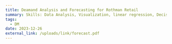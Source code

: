 ```yaml
---
title: Deamand Analysis and Forecasting for Rothman Retail
summary: Skills: Data Analysis, Visualization, linear regression, Decision Tree, Radom Forest, XG Boost
tags:
  - DM
date: 2023-12-26
external_link: /uploads/link/forecast.pdf
---
```

